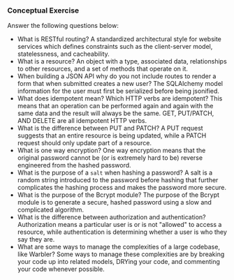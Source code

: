 ### Conceptual Exercise

Answer the following questions below:

- What is RESTful routing?
    A standardized architectural style for website services which defines constraints such as the client-server model, statelessness, and cacheability.
- What is a resource?
    An object with a type, associated data, relationships to other resources, and a set of methods that operate on it.
- When building a JSON API why do you not include routes to render a form that when submitted creates a new user?
    The SQLAlchemy model information for the user must first be serialized before being jsonified.
- What does idempotent mean? Which HTTP verbs are idempotent?
    This means that an operation can be performed again and again with the same data and the result will always be the same. GET, PUT/PATCH, AND DELETE are all idempotent HTTP verbs.
- What is the difference between PUT and PATCH?
    A PUT request suggests that an entire resource is being updated, while a PATCH request should only update part of a resource.
- What is one way encryption?
    One way encryption means that the original password cannot be (or is extremely hard to be) reverse engineered from the hashed password.
- What is the purpose of a `salt` when hashing a password?
    A salt is a random string introduced to the password before hashing that further complicates the hashing process and makes the password more secure.
- What is the purpose of the Bcrypt module?
    The purpose of the Bcrypt module is to generate a secure, hashed password using a slow and complicated algorithm.
- What is the difference between authorization and authentication?
    Authorization means a particular user is or is not "allowed" to access a resource, while authentication is determining whether a user is who they say they are.
- What are some ways to manage the complexities of a large codebase, like Warbler?
    Some ways to manage these complexities are by breaking your code up into related models, DRYing your code, and commenting your code whenever possible.